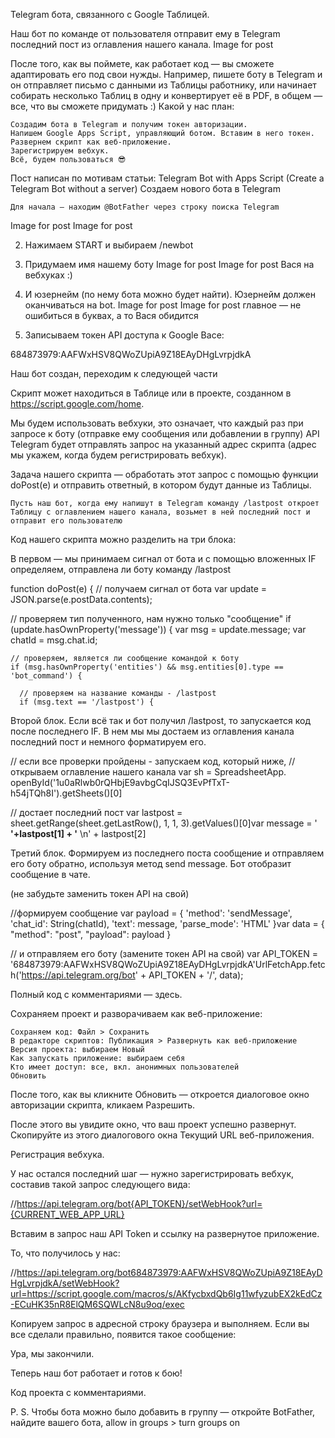 Telegram бота, связанного с Google Таблицей.

Наш бот по команде от пользователя отправит ему в Telegram последний пост из оглавления нашего канала.
Image for post

После того, как вы поймете, как работает код — вы сможете адаптировать его под свои нужды. Например, пишете боту в Telegram и он отправляет письмо с данными из Таблицы работнику, или начинает собирать несколько Таблиц в одну и конвертирует её в PDF, в общем — все, что вы сможете придумать :)
Какой у нас план:

    Создадим бота в Telegram и получим токен авторизации.
    Напишем Google Apps Script, управляющий ботом. Вставим в него токен.
    Развернем скрипт как веб-приложение.
    Зарегистрируем вебхук.
    Всё, будем пользоваться 😎

Пост написан по мотивам статьи: Telegram Bot with Apps Script (Create a Telegram Bot without a server)
Создаем нового бота в Telegram

    Для начала — находим @BotFather через строку поиска Telegram

Image for post
Image for post

2. Нажимаем START и выбираем /newbot

3. Придумаем имя нашему боту
Image for post
Image for post
Вася на вебхуках :)

4. И юзернейм (по нему бота можно будет найти). Юзернейм должен оканчиваться на bot.
Image for post
Image for post
главное — не ошибиться в буквах, а то Вася обидится

5. Записываем токен API доступа к Google Васе:

684873979:AAFWxHSV8QWoZUpiA9Z18EAyDHgLvrpjdkA


Наш бот создан, переходим к следующей части

Скрипт может находиться в Таблице или в проекте, созданном в https://script.google.com/home.

Мы будем использовать вебхуки, это означает, что каждый раз при запросе к боту (отправке ему сообщения или добавлении в группу) API Telegram будет отправлять запрос на указанный адрес скрипта (адрес мы укажем, когда будем регистрировать вебхук).

Задача нашего скрипта — обработать этот запрос с помощью функции doPost(e) и отправить ответный, в котором будут данные из Таблицы.

    Пусть наш бот, когда ему напишут в Telegram команду /lastpost откроет Таблицу с оглавлением нашего канала, возьмет в ней последний пост и отправит его пользователю

Код нашего скрипта можно разделить на три блока:

В первом — мы принимаем сигнал от бота и с помощью вложенных IF определяем, отправлена ли боту команду /lastpost

function doPost(e) {
// получаем сигнал от бота
var update = JSON.parse(e.postData.contents);

  // проверяем тип полученного, нам нужно только "сообщение"
  if (update.hasOwnProperty('message')) {
    var msg = update.message;
    var chatId = msg.chat.id;

    // проверяем, является ли сообщение командой к боту
    if (msg.hasOwnProperty('entities') && msg.entities[0].type == 'bot_command') {

      // проверяем на название команды - /lastpost
      if (msg.text == '/lastpost') {

Второй блок. Если всё так и бот получил /lastpost, то запускается код после последнего IF. В нем мы мы достаем из оглавления канала последний пост и немного форматируем его.

// если все проверки пройдены - запускаем код, который ниже, 
// открываем оглавление нашего канала 
var sh =  SpreadsheetApp.
openById('1u0aRlwb0rQHbjE9avbgCqIJSQ3EvPfTxT-h54jTQh8I').getSheets()[0]
        
// достает последний пост
var lastpost = sheet.getRange(sheet.getLastRow(), 1, 1,  3).getValues()[0]var message = ' <strong>'+lastpost[1] + '</strong> \n' + lastpost[2]

Третий блок. Формируем из последнего поста сообщение и отправляем его боту обратно, используя метод send message. Бот отобразит сообщение в чате.

(не забудьте заменить токен API на свой)

//формируем сообщение
var payload = {
          'method': 'sendMessage',
          'chat_id': String(chatId),
          'text': message,
          'parse_mode': 'HTML'
        }var data = {
          "method": "post",
          "payload": payload
        }
        
// и отправляем его боту (замените токен API на свой)
var API_TOKEN = '684873979:AAFWxHSV8QWoZUpiA9Z18EAyDHgLvrpjdkA'UrlFetchApp.fetch('https://api.telegram.org/bot' + API_TOKEN + '/', data);

Полный код с комментариями — здесь.

Сохраняем проект и разворачиваем как веб-приложение:

    Сохраняем код: Файл > Сохранить
    В редакторе скриптов: Публикация > Развернуть как веб-приложение
    Версия проекта: выбираем Новый
    Как запускать приложение: выбираем себя
    Кто имеет доступ: все, вкл. анонимных пользователей
    Обновить

После того, как вы кликните Обновить — откроется диалоговое окно авторизации скрипта, кликаем Разрешить.

После этого вы увидите окно, что ваш проект успешно развернут. Скопируйте из этого диалогового окна Текущий URL веб-приложения.

Регистрация вебхука.

У нас остался последний шаг — нужно зарегистрировать вебхук, составив такой запрос следующего вида:

//https://api.telegram.org/bot{API_TOKEN}/setWebHook?url={CURRENT_WEB_APP_URL}

Вставим в запрос наш API Token и ссылку на развернутое приложение.

То, что получилось у нас:

//https://api.telegram.org/bot684873979:AAFWxHSV8QWoZUpiA9Z18EAyDHgLvrpjdkA/setWebHook?url=https://script.google.com/macros/s/AKfycbxdQb6Ig11wfyzubEX2kEdCz-ECuHK35nR8ElQM6SQWLcN8u9oq/exec 

Копируем запрос в адресной строку браузера и выполняем. Если вы все сделали правильно, появится такое сообщение:


Ура, мы закончили.

Теперь наш бот работает и готов к бою!

Код проекта с комментариями.


P. S. Чтобы бота можно было добавить в группу — откройте BotFather, найдите вашего бота, allow in groups > turn groups on

